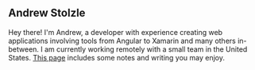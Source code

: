 ## Andrew Stolzle
Hey there! I'm Andrew, a developer with experience creating web applications involving tools from Angular to Xamarin and many others in-between. I am currently working remotely with a small team in the United States. [This page](https://www.thepurposeisjoy.com) includes some notes and writing you may enjoy.
